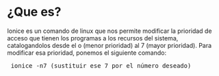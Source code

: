 # ¿Que es?
Ionice es un comando de linux que nos permite modificar la prioridad de acceso que tienen los programas a los recursos del sistema, catalogandolos desde el o (menor prioridad) al 7 (mayor prioridad). 
Para modificar esa prioridad, ponemos el siguiente comando:
<pre> ionice -n7 (sustituir ese 7 por el número deseado) </pre>
